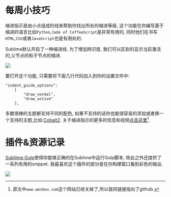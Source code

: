 # 每周小技巧

缩进指示是由小点组成的线来帮助你找出所处的缩进等级, 这个功能在你编写基于缩进的语言比如`Python`,`Jade of CoffeeScript`是非常有用的, 同时他们在书写`HTML`,`CSS`或者`JavaScript`也是有用处的.

Sublime默认开启了一种缩进线. 为了增加辨识度, 我们可以区别的显示当前激活的,父节点的和子节点的缩进.

![][1]

要打开这个功能, 只需要将下面几行代码加入到你的设置文件中:

```
"indent_guide_options":
    [
        "draw_normal",
        "draw_active"
    ],
```

多数很棒的主题都支持不同的配色, 如果不支持的话你也能很容易的添加或者换一个支持的主题,比如:[Cobalt2][2]. 关于缩进指示的更多的信息和视频[点击这里][3][^注1].

# 插件&资源记录

[Sublilme Gulp][3]使得你能够正确的在Sublime中运行Gulp脚本, 除此之外还提供了一系列有用的snippet. 我最喜欢这个插件的部分是在你构建窗口看到彩色的输出.

![][4]


[^注1]: 原文中`www.wesbos.com`这个网站已经关掉了,所以我将链接指向了github.



[1]: 04-12-18-001.png
[2]: https://github.com/wesbos/cobalt2
[3]: https://github.com/NicoSantangelo/sublime-gulp
[4]: 04-12-18-002.png


[3]: https://github.com/wesbos